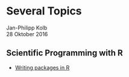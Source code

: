 # Several Topics
Jan-Philipp Kolb  
28 Oktober 2016  



## Scientific Programming with R

- [Writing packages in R](https://github.com/Japhilko/DataAnalysis/blob/master/portfolio/R/WriteRpackages.md)
